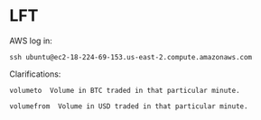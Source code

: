 # LFT

AWS log in: 

    ssh ubuntu@ec2-18-224-69-153.us-east-2.compute.amazonaws.com

Clarifications:

    volumeto  Volume in BTC traded in that particular minute.
  
    volumefrom  Volume in USD traded in that particular minute.
